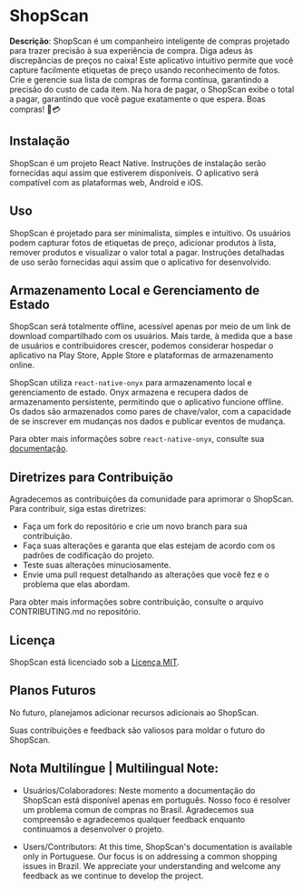 # ShopScan

**Descrição**: ShopScan é um companheiro inteligente de compras projetado para trazer precisão à sua experiência de compra. Diga adeus às discrepâncias de preços no caixa! Este aplicativo intuitivo permite que você capture facilmente etiquetas de preço usando reconhecimento de fotos. Crie e gerencie sua lista de compras de forma contínua, garantindo a precisão do custo de cada item. Na hora de pagar, o ShopScan exibe o total a pagar, garantindo que você pague exatamente o que espera. Boas compras! 🛒💳

## Instalação

ShopScan é um projeto React Native. Instruções de instalação serão fornecidas aqui assim que estiverem disponíveis. O aplicativo será compatível com as plataformas web, Android e iOS.

## Uso

ShopScan é projetado para ser minimalista, simples e intuitivo. Os usuários podem capturar fotos de etiquetas de preço, adicionar produtos à lista, remover produtos e visualizar o valor total a pagar. Instruções detalhadas de uso serão fornecidas aqui assim que o aplicativo for desenvolvido.

## Armazenamento Local e Gerenciamento de Estado

ShopScan será totalmente offline, acessível apenas por meio de um link de download compartilhado com os usuários. Mais tarde, à medida que a base de usuários e contribuidores crescer, podemos considerar hospedar o aplicativo na Play Store, Apple Store e plataformas de armazenamento online.

ShopScan utiliza `react-native-onyx` para armazenamento local e gerenciamento de estado. Onyx armazena e recupera dados de armazenamento persistente, permitindo que o aplicativo funcione offline. Os dados são armazenados como pares de chave/valor, com a capacidade de se inscrever em mudanças nos dados e publicar eventos de mudança.

Para obter mais informações sobre `react-native-onyx`, consulte sua [documentação](https://github.com/Expensify/react-native-onyx).

## Diretrizes para Contribuição

Agradecemos as contribuições da comunidade para aprimorar o ShopScan. Para contribuir, siga estas diretrizes:
- Faça um fork do repositório e crie um novo branch para sua contribuição.
- Faça suas alterações e garanta que elas estejam de acordo com os padrões de codificação do projeto.
- Teste suas alterações minuciosamente.
- Envie uma pull request detalhando as alterações que você fez e o problema que elas abordam.

Para obter mais informações sobre contribuição, consulte o arquivo CONTRIBUTING.md no repositório.

## Licença

ShopScan está licenciado sob a [Licença MIT](LICENSE).

## Planos Futuros

No futuro, planejamos adicionar recursos adicionais ao ShopScan.

Suas contribuições e feedback são valiosos para moldar o futuro do ShopScan.

## Nota Multilíngue | Multilingual Note:

- Usuários/Colaboradores:
Neste momento a documentação do ShopScan está disponível apenas em português. Nosso foco é resolver um problema comun de compras no Brasil. Agradecemos sua compreensão e agradecemos qualquer feedback enquanto continuamos a desenvolver o projeto.

- Users/Contributors:
At this time, ShopScan's documentation is available only in Portuguese. Our focus is on addressing a common shopping issues in Brazil. We appreciate your understanding and welcome any feedback as we continue to develop the project.
